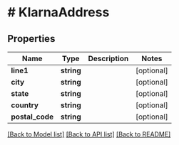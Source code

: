 # # KlarnaAddress

## Properties

Name | Type | Description | Notes
------------ | ------------- | ------------- | -------------
**line1** | **string** |  | [optional] 
**city** | **string** |  | [optional] 
**state** | **string** |  | [optional] 
**country** | **string** |  | [optional] 
**postal_code** | **string** |  | [optional] 

[[Back to Model list]](../../README.md#documentation-for-models) [[Back to API list]](../../README.md#documentation-for-api-endpoints) [[Back to README]](../../README.md)


